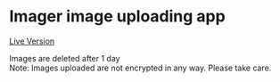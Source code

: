 # Imager image uploading app

[Live Version](https://imager-omega.vercel.app/)

Images are deleted after 1 day
\
Note: Images uploaded are not encrypted in any way. Please take care.
